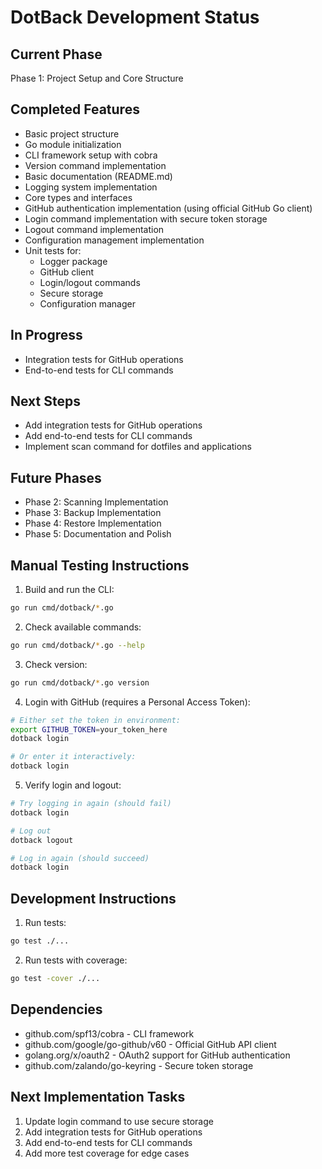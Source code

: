 # DotBack Development Status

## Current Phase
Phase 1: Project Setup and Core Structure

## Completed Features
- Basic project structure
- Go module initialization
- CLI framework setup with cobra
- Version command implementation
- Basic documentation (README.md)
- Logging system implementation
- Core types and interfaces
- GitHub authentication implementation (using official GitHub Go client)
- Login command implementation with secure token storage
- Logout command implementation
- Configuration management implementation
- Unit tests for:
  - Logger package
  - GitHub client
  - Login/logout commands
  - Secure storage
  - Configuration manager

## In Progress
- Integration tests for GitHub operations
- End-to-end tests for CLI commands

## Next Steps
- Add integration tests for GitHub operations
- Add end-to-end tests for CLI commands
- Implement scan command for dotfiles and applications

## Future Phases
- Phase 2: Scanning Implementation
- Phase 3: Backup Implementation
- Phase 4: Restore Implementation
- Phase 5: Documentation and Polish

## Manual Testing Instructions
1. Build and run the CLI:
```bash
go run cmd/dotback/*.go
```

2. Check available commands:
```bash
go run cmd/dotback/*.go --help
```

3. Check version:
```bash
go run cmd/dotback/*.go version
```

4. Login with GitHub (requires a Personal Access Token):
```bash
# Either set the token in environment:
export GITHUB_TOKEN=your_token_here
dotback login

# Or enter it interactively:
dotback login
```

5. Verify login and logout:
```bash
# Try logging in again (should fail)
dotback login

# Log out
dotback logout

# Log in again (should succeed)
dotback login
```

## Development Instructions
1. Run tests:
```bash
go test ./...
```

2. Run tests with coverage:
```bash
go test -cover ./...
```

## Dependencies
- github.com/spf13/cobra - CLI framework
- github.com/google/go-github/v60 - Official GitHub API client
- golang.org/x/oauth2 - OAuth2 support for GitHub authentication
- github.com/zalando/go-keyring - Secure token storage

## Next Implementation Tasks
1. Update login command to use secure storage
2. Add integration tests for GitHub operations
3. Add end-to-end tests for CLI commands
4. Add more test coverage for edge cases
